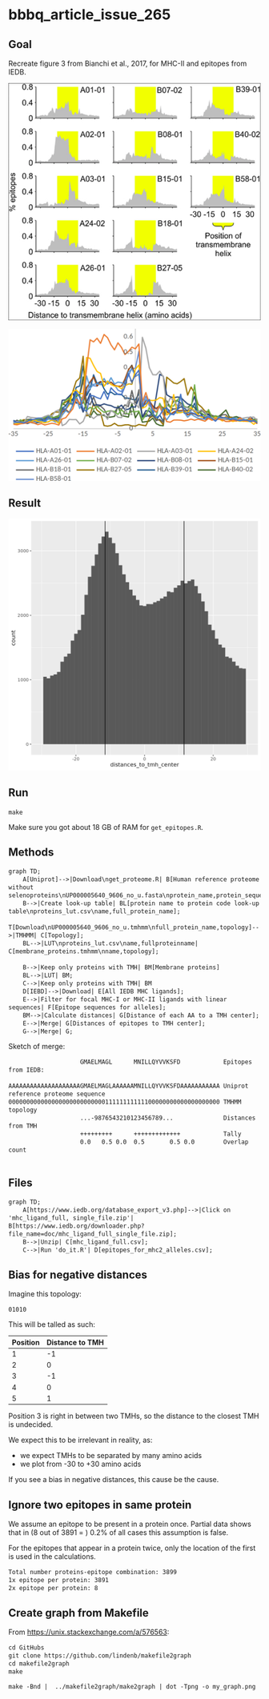 # bbbq_article_issue_265

## Goal

Recreate figure 3 from Bianchi et al., 2017,
for MHC-II and epitopes from IEDB.

![](bianchi_et_2018_fig_3_published.png)

![](bianchi_et_2018_fig_3_raw.png)

## Result

![](epitope_distances.png)

## Run

```
make
```

Make sure you got about 18 GB of RAM for `get_epitopes.R`.

## Methods

```mermaid
graph TD;
    A[Uniprot]-->|Download\nget_proteome.R| B[Human reference proteome without selenoproteins\nUP000005640_9606_no_u.fasta\nprotein_name,protein_sequence];
    B-->|Create look-up table| BL[protein name to protein code look-up table\nproteins_lut.csv\name,full_protein_name];
    T[Download\nUP000005640_9606_no_u.tmhmm\nfull_protein_name,topology]-->|TMHMM| C[Topology];
    BL-->|LUT\nproteins_lut.csv\name,fullproteinname| C[membrane_proteins.tmhmm\nname,topology];

    B-->|Keep only proteins with TMH| BM[Membrane proteins]
    BL-->|LUT| BM;
    C-->|Keep only proteins with TMH| BM
    D[IEBD]-->|Download| E[All IEDB MHC ligands];
    E-->|Filter for focal MHC-I or MHC-II ligands with linear sequences| F[Epitope sequences for alleles];
    BM-->|Calculate distances| G[Distance of each AA to a TMH center];
    E-->|Merge| G[Distances of epitopes to TMH center];
    G-->|Merge| G;
```

Sketch of merge:

```
                    GMAELMAGL      MNILLQYVVKSFD            Epitopes from IEDB:

AAAAAAAAAAAAAAAAAAAAGMAELMAGLAAAAAAMNILLQYVVKSFDAAAAAAAAAAA Uniprot reference proteome sequence
00000000000000000000000000011111111111100000000000000000000 TMHMM topology
                    ...-9876543210123456789...              Distances from TMH
                    +++++++++      +++++++++++++            Tally
                    0.0   0.5 0.0  0.5       0.5 0.0        Overlap count
                               
```

## Files

```mermaid
graph TD;
    A[https://www.iedb.org/database_export_v3.php]-->|Click on 'mhc_ligand_full, single_file.zip'| B[https://www.iedb.org/downloader.php?file_name=doc/mhc_ligand_full_single_file.zip];
    B-->|Unzip| C[mhc_ligand_full.csv];
    C-->|Run 'do_it.R'| D[epitopes_for_mhc2_alleles.csv];
```

## Bias for negative distances

Imagine this topology:

```
01010
```

This will be talled as such:

Position|Distance to TMH
--------|---------------
1       |-1
2       |0
3       |-1
4       |0
5       |1

Position 3 is right in between two TMHs, so the distance to the closest
TMH is undecided.

We expect this to be irrelevant in reality, as:

 * we expect TMHs to be separated by many amino acids
 * we plot from -30 to +30 amino acids

If you see a bias in negative distances, this cause be the cause.

## Ignore two epitopes in same protein

We assume an epitope to be present in a protein once.
Partial data shows that in (8 out of 3891 = ) 0.2%
of all cases this assumption is false.

For the epitopes that appear in a protein twice, 
only the location of the first is used in the calculations.

```
Total number proteins-epitope combination: 3899
1x epitope per protein: 3891
2x epitope per protein: 8
```

## Create graph from Makefile

From https://unix.stackexchange.com/a/576563:

```
cd GitHubs
git clone https://github.com/lindenb/makefile2graph
cd makefile2graph
make
```

```
make -Bnd |  ../makefile2graph/make2graph | dot -Tpng -o my_graph.png
```
